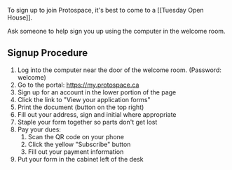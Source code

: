 To sign up to join Protospace, it's best to come to a [[Tuesday Open House]].

Ask someone to help sign you up using the computer in the welcome room.

## Signup Procedure

 1. Log into the computer near the door of the welcome room. (Password: welcome)
 2. Go to the portal: <https://my.protospace.ca>
 3. Sign up for an account in the lower portion of the page
 4. Click the link to "View your application forms"
 5. Print the document (button on the top right)
 6. Fill out your address, sign and initial where appropriate
 7. Staple your form together so parts don't get lost
 8. Pay your dues:
	 1. Scan the QR code on your phone
	 2. Click the yellow "Subscribe" button
	 3. Fill out your payment information
 9. Put your form in the cabinet left of the desk
